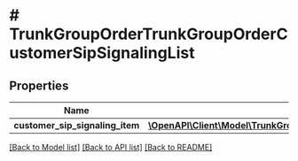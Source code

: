 # # TrunkGroupOrderTrunkGroupOrderCustomerSipSignalingList

## Properties

Name | Type | Description | Notes
------------ | ------------- | ------------- | -------------
**customer_sip_signaling_item** | [**\OpenAPI\Client\Model\TrunkGroupOrderTrunkGroupOrderCustomerSipSignalingListCustomerSipSignalingItem[]**](TrunkGroupOrderTrunkGroupOrderCustomerSipSignalingListCustomerSipSignalingItem.md) |  | [optional]

[[Back to Model list]](../../README.md#models) [[Back to API list]](../../README.md#endpoints) [[Back to README]](../../README.md)
